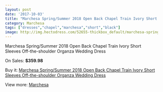 ```yaml
---
layout: post
date: '2017-10-03'
title: "Marchesa Spring/Summer 2018 Open Back Chapel Train Ivory Short Sleeves Off-the-shoulder Organza Wedding Dress"
category: Marchesa
tags: ["dresses","chapel","marchesa","short","black"]
image: http://img.hectodress.com/52655-thickbox_default/marchesa-spring-summer-2018-open-back-chapel-train-ivory-short-sleeves-off-the-shoulder-organza-wedding-dress.jpg
---
```

Marchesa Spring/Summer 2018 Open Back Chapel Train Ivory Short Sleeves Off-the-shoulder Organza Wedding Dress

On Sales: **$359.98**
<a href="https://www.hectodress.com/marchesa/16570-marchesa-spring-summer-2018-open-back-chapel-train-ivory-short-sleeves-off-the-shoulder-organza-wedding-dress.html"><amp-img layout="responsive" width="600" height="600" src="//img.hectodress.com/52655-thickbox_default/marchesa-spring-summer-2018-open-back-chapel-train-ivory-short-sleeves-off-the-shoulder-organza-wedding-dress.jpg" alt="Marchesa Spring/Summer 2018 Open Back Chapel Train Ivory Short Sleeves Off-the-shoulder Organza Wedding Dress 0" /></a>
<a href="https://www.hectodress.com/marchesa/16570-marchesa-spring-summer-2018-open-back-chapel-train-ivory-short-sleeves-off-the-shoulder-organza-wedding-dress.html"><amp-img layout="responsive" width="600" height="600" src="//img.hectodress.com/52656-thickbox_default/marchesa-spring-summer-2018-open-back-chapel-train-ivory-short-sleeves-off-the-shoulder-organza-wedding-dress.jpg" alt="Marchesa Spring/Summer 2018 Open Back Chapel Train Ivory Short Sleeves Off-the-shoulder Organza Wedding Dress 1" /></a>

Buy it: [Marchesa Spring/Summer 2018 Open Back Chapel Train Ivory Short Sleeves Off-the-shoulder Organza Wedding Dress](https://www.hectodress.com/marchesa/16570-marchesa-spring-summer-2018-open-back-chapel-train-ivory-short-sleeves-off-the-shoulder-organza-wedding-dress.html "Marchesa Spring/Summer 2018 Open Back Chapel Train Ivory Short Sleeves Off-the-shoulder Organza Wedding Dress")

View more: [Marchesa](https://www.hectodress.com/311-marchesa "Marchesa")